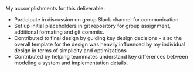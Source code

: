 My accomplishments for this deliverable:
+ Participate in discussion on group Slack channel for communication
+ Set up initial placeholders in git repository for group assignment, additional formating and git commits.
+ Contributed to final design by guiding key design decisions - also the overall template for the design was heavily influenced by my individual design in terms of simplicity and optimizations
+ Contributed by helping teammates understand key differences between modeling a system and implementation details.